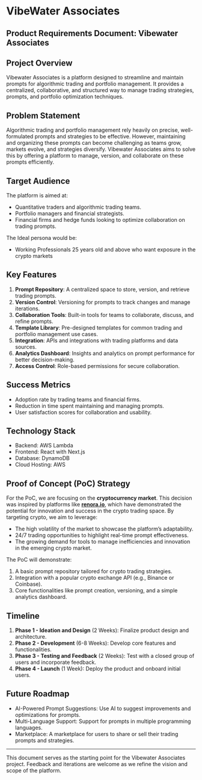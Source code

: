 # VibeWater Associates

## Product Requirements Document: Vibewater Associates

## Project Overview
Vibewater Associates is a platform designed to streamline and maintain prompts for algorithmic trading and portfolio management. It provides a centralized, collaborative, and structured way to manage trading strategies, prompts, and portfolio optimization techniques.

## Problem Statement
Algorithmic trading and portfolio management rely heavily on precise, well-formulated prompts and strategies to be effective. However, maintaining and organizing these prompts can become challenging as teams grow, markets evolve, and strategies diversify. Vibewater Associates aims to solve this by offering a platform to manage, version, and collaborate on these prompts efficiently.

## Target Audience
The platform is aimed at:
- Quantitative traders and algorithmic trading teams.
- Portfolio managers and financial strategists.
- Financial firms and hedge funds looking to optimize collaboration on trading prompts.

The Ideal persona would be:
- Working Professionals 25 years old and above who want exposure in the crypto markets

## Key Features
1. **Prompt Repository**: A centralized space to store, version, and retrieve trading prompts.
2. **Version Control**: Versioning for prompts to track changes and manage iterations.
3. **Collaboration Tools**: Built-in tools for teams to collaborate, discuss, and refine prompts.
4. **Template Library**: Pre-designed templates for common trading and portfolio management use cases.
5. **Integration**: APIs and integrations with trading platforms and data sources.
6. **Analytics Dashboard**: Insights and analytics on prompt performance for better decision-making.
7. **Access Control**: Role-based permissions for secure collaboration.

## Success Metrics
- Adoption rate by trading teams and financial firms.
- Reduction in time spent maintaining and managing prompts.
- User satisfaction scores for collaboration and usability.

## Technology Stack
- Backend: AWS Lambda
- Frontend: React with Next.js
- Database: DynamoDB
- Cloud Hosting: AWS

## Proof of Concept (PoC) Strategy
For the PoC, we are focusing on the **cryptocurrency market**. This decision was inspired by platforms like **[renora.io](https://renora.io)**, which have demonstrated the potential for innovation and success in the crypto trading space. By targeting crypto, we aim to leverage:
- The high volatility of the market to showcase the platform’s adaptability.
- 24/7 trading opportunities to highlight real-time prompt effectiveness.
- The growing demand for tools to manage inefficiencies and innovation in the emerging crypto market.

The PoC will demonstrate:
1. A basic prompt repository tailored for crypto trading strategies.
2. Integration with a popular crypto exchange API (e.g., Binance or Coinbase).
3. Core functionalities like prompt creation, versioning, and a simple analytics dashboard.

## Timeline
1. **Phase 1 - Ideation and Design** (2 Weeks): Finalize product design and architecture.
2. **Phase 2 - Development** (6-8 Weeks): Develop core features and functionalities.
3. **Phase 3 - Testing and Feedback** (2 Weeks): Test with a closed group of users and incorporate feedback.
4. **Phase 4 - Launch** (1 Week): Deploy the product and onboard initial users.

## Future Roadmap
- AI-Powered Prompt Suggestions: Use AI to suggest improvements and optimizations for prompts.
- Multi-Language Support: Support for prompts in multiple programming languages.
- Marketplace: A marketplace for users to share or sell their trading prompts and strategies.

---

This document serves as the starting point for the Vibewater Associates project. Feedback and iterations are welcome as we refine the vision and scope of the platform.
